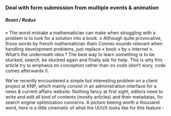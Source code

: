 ### Deal with form submission from multiple events & animation
##### React / Redux

« The worst mistake a mathematician can make when struggling
with a problem is to look for a solution into a book. »
Although quite provocative, those words by french
mathematician Alain Connes sounds relevant when handling
development problems, just replace « book » by « internet ».
What’s the underneath idea ? The best way to learn something
is to be stucked, search, be stucked again and finally ask
for help. This is why this article try to emphasis on
conception rather than on code (don’t wory, code comes
afterwards !).

We’ve recently encountered a simple but interesting problem on
a client project at KNP, which mainly consist in an
administration interface for a news & current affairs website.
Nothing fancy at first sight, editors need to write and edit all
kind of contents (mostly articles) and their metadatas, for
search engine optimization concerns.  A picture beeing worth a
thousand word, here is a little cinematic of what the UI/UX looks
like for this feature :
